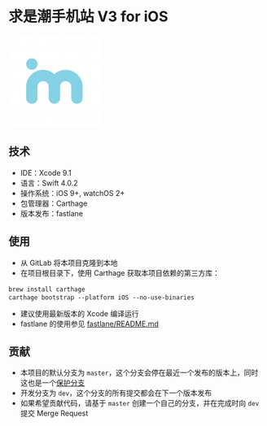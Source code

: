 # 求是潮手机站 V3 for iOS

![Logo](QSCMobileV3/Assets.xcassets/AppIcon.appiconset/Icon-60@3x.png)

## 技术

- IDE：Xcode 9.1
- 语言：Swift 4.0.2
- 操作系统：iOS 9+, watchOS 2+
- 包管理器：Carthage
- 版本发布：fastlane

## 使用

- 从 GitLab 将本项目克隆到本地
- 在项目根目录下，使用 Carthage 获取本项目依赖的第三方库：

```
brew install carthage
carthage bootstrap --platform iOS --no-use-binaries
```

- 建议使用最新版本的 Xcode 编译运行
- fastlane 的使用参见 [fastlane/README.md](fastlane/README.md)

## 贡献

- 本项目的默认分支为 `master`，这个分支会停在最近一个发布的版本上，同时这也是一个[保护分支](/help/user/project/protected_branches)
- 开发分支为 `dev`，这个分支的所有提交都会在下一个版本发布
- 如果希望贡献代码，请基于 `master` 创建一个自己的分支，并在完成时向 `dev` 提交 Merge Request

